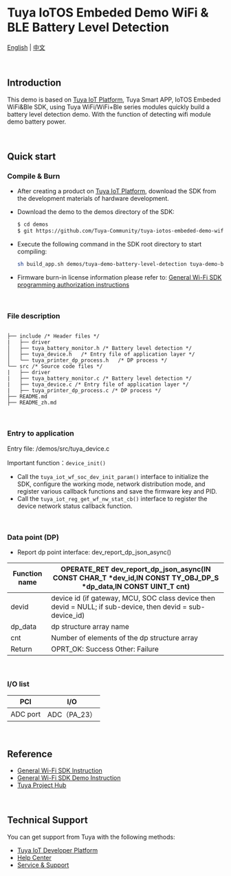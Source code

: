 # Tuya IoTOS Embeded Demo WiFi & BLE Battery Level Detection

[English](./README.md) | [中文](./README_zh.md) 

<br>

## Introduction 

This demo is based on [Tuya IoT Platform](https://iot.tuya.com/), Tuya Smart APP, IoTOS Embeded WiFi&Ble SDK, using Tuya WiFi/WiFi+Ble series modules quickly build a battery level detection demo. With the function of detecting wifi module demo battery power.

<br>


## Quick start 

### Compile & Burn

- After creating a product on [Tuya IoT Platform](https://iot.tuya.com/), download the SDK from the development materials of hardware development.

- Download the demo to the demos directory of the SDK:

  ```bash
  $ cd demos
  $ git https://github.com/Tuya-Community/tuya-iotos-embeded-demo-wifi-ble-battery-level-detection.git
  ```

- Execute the following command in the SDK root directory to start compiling:

  ```bash
  sh build_app.sh demos/tuya-demo-battery-level-detection tuya-demo-battery-level-detection 1.0.0
  ```

- Firmware burn-in license information please refer to: [General Wi-Fi SDK programming authorization instructions](https://developer.tuya.com/cn/docs/iot/tuya-common-wifi-sdk-burning-and-authorization?id=K9ip0gbawnkn7)  

<br>

### File description 

```

├── include /* Header files */
|   ├── driver
│   ├── tuya_battery_monitor.h /* Battery level detection */
│   ├── tuya_device.h	/* Entry file of application layer */
│   └── tuya_printer_dp_process.h	/* DP process */
└── src /* Source code files */
|   ├── driver
|   ├── tuya_battery_monitor.c /* Battery level detection */
|   ├── tuya_device.c /* Entry file of application layer */
|   ├── tuya_printer_dp_process.c /* DP process */
├── README.md
├── README_zh.md
```

<br>

### Entry to application

Entry file: /demos/src/tuya_device.c

Important function：`device_init()`

- Call the `tuya_iot_wf_soc_dev_init_param()` interface to initialize the SDK, configure the working mode, network distribution mode, and register various callback functions and save the firmware key and PID.
- Call the `tuya_iot_reg_get_wf_nw_stat_cb()` interface to register the device network status callback function.

<br>

### Data point (DP)

- Report dp point interface: dev_report_dp_json_async()

| Function name | OPERATE_RET dev_report_dp_json_async(IN CONST CHAR_T *dev_id,IN CONST TY_OBJ_DP_S *dp_data,IN CONST UINT_T cnt) |
| ------------- | ------------------------------------------------------------ |
| devid         | device id (if gateway, MCU, SOC class device then devid = NULL; if sub-device, then devid = sub-device_id) |
| dp_data       | dp structure array name                                      |
| cnt           | Number of elements of the dp structure array                 |
| Return        | OPRT_OK: Success Other: Failure                              |

<br>

### I/O list

| PCI      | I/O          |
| -------- | ------------ |
| ADC port | ADC（PA_23） |

<br>

## Reference

- [General Wi-Fi SDK Instruction](https://developer.tuya.com/en/docs/iot/tuya-common-wifi-sdk?id=K9glcmvw4u9ml) 
- [General Wi-Fi SDK Demo Instruction](https://developer.tuya.com/en/docs/iot/tuya-wifi-sdk-demo-instructions?id=K9oce5ayw5xem) 
- [Tuya Project Hub](https://developer.tuya.com/demo)

<br>

## Technical Support

You can get support from Tuya with the following methods:

- [Tuya IoT Developer Platform](https://developer.tuya.com/en/)
- [Help Center](https://support.tuya.com/en/help)
- [Service & Support](https://service.console.tuya.com)

<br>

